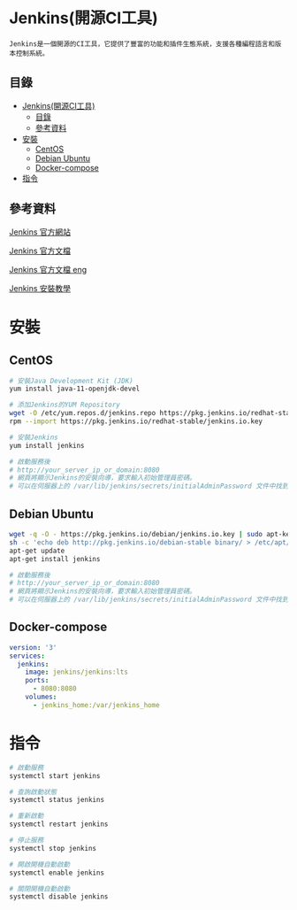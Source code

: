 # Jenkins(開源CI工具)

```
Jenkins是一個開源的CI工具，它提供了豐富的功能和插件生態系統，支援各種編程語言和版本控制系統。
```

## 目錄

- [Jenkins(開源CI工具)](#jenkins開源ci工具)
	- [目錄](#目錄)
	- [參考資料](#參考資料)
- [安裝](#安裝)
	- [CentOS](#centos)
	- [Debian Ubuntu](#debian-ubuntu)
	- [Docker-compose](#docker-compose)
- [指令](#指令)

## 參考資料

[Jenkins 官方網站](https://www.jenkins.io/)

[Jenkins 官方文檔](https://www.jenkins.io/zh/doc/)

[Jenkins 官方文檔 eng](https://www.jenkins.io/doc/)

[Jenkins 安裝教學](https://www.jenkins.io/zh/doc/book/installing/)

# 安裝

## CentOS

```bash
# 安裝Java Development Kit (JDK)
yum install java-11-openjdk-devel

# 添加Jenkins的YUM Repository
wget -O /etc/yum.repos.d/jenkins.repo https://pkg.jenkins.io/redhat-stable/jenkins.repo
rpm --import https://pkg.jenkins.io/redhat-stable/jenkins.io.key

# 安裝Jenkins
yum install jenkins

# 啟動服務後
# http://your_server_ip_or_domain:8080
# 網頁將顯示Jenkins的安裝向導，要求輸入初始管理員密碼。
# 可以在伺服器上的 /var/lib/jenkins/secrets/initialAdminPassword 文件中找到此密碼。
```

## Debian Ubuntu

```bash
wget -q -O - https://pkg.jenkins.io/debian/jenkins.io.key | sudo apt-key add -
sh -c 'echo deb http://pkg.jenkins.io/debian-stable binary/ > /etc/apt/sources.list.d/jenkins.list'
apt-get update
apt-get install jenkins

# 啟動服務後
# http://your_server_ip_or_domain:8080
# 網頁將顯示Jenkins的安裝向導，要求輸入初始管理員密碼。
# 可以在伺服器上的 /var/lib/jenkins/secrets/initialAdminPassword 文件中找到此密碼。
```

## Docker-compose

```yml
version: '3'
services:
  jenkins:
    image: jenkins/jenkins:lts
    ports:
      - 8080:8080
    volumes:
      - jenkins_home:/var/jenkins_home
```

# 指令

```bash
# 啟動服務
systemctl start jenkins

# 查詢啟動狀態
systemctl status jenkins

# 重新啟動
systemctl restart jenkins

# 停止服務
systemctl stop jenkins

# 開啟開機自動啟動
systemctl enable jenkins

# 關閉開機自動啟動
systemctl disable jenkins
```